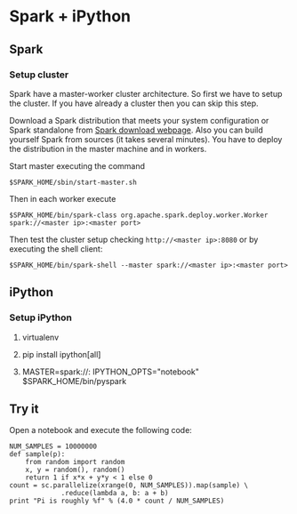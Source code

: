 # Spark + iPython

## Spark

### Setup cluster

Spark have a master-worker cluster architecture. So first we have to setup the cluster. If you have already a cluster
then you can skip this step.

Download a Spark distribution that meets your system configuration or Spark standalone from [Spark download webpage](http://spark.apache.org/downloads.html).
Also you can build yourself Spark from sources (it takes several minutes). You have to deploy the distribution
in the master machine and in workers.

Start master executing the command

    $SPARK_HOME/sbin/start-master.sh
    
Then in each worker execute

    $SPARK_HOME/bin/spark-class org.apache.spark.deploy.worker.Worker spark://<master ip>:<master port>
    
Then test the cluster setup checking `http://<master ip>:8080` or by executing the shell client:

    $SPARK_HOME/bin/spark-shell --master spark://<master ip>:<master port>
    
## iPython

### Setup iPython

1. virtualenv

2. pip install ipython[all]

3. MASTER=spark://<master ip>:<master port> IPYTHON_OPTS="notebook" $SPARK_HOME/bin/pyspark

## Try it

Open a notebook and execute the following code:

    NUM_SAMPLES = 10000000
    def sample(p):
        from random import random
        x, y = random(), random()
        return 1 if x*x + y*y < 1 else 0
    count = sc.parallelize(xrange(0, NUM_SAMPLES)).map(sample) \
                 .reduce(lambda a, b: a + b)
    print "Pi is roughly %f" % (4.0 * count / NUM_SAMPLES)
     
